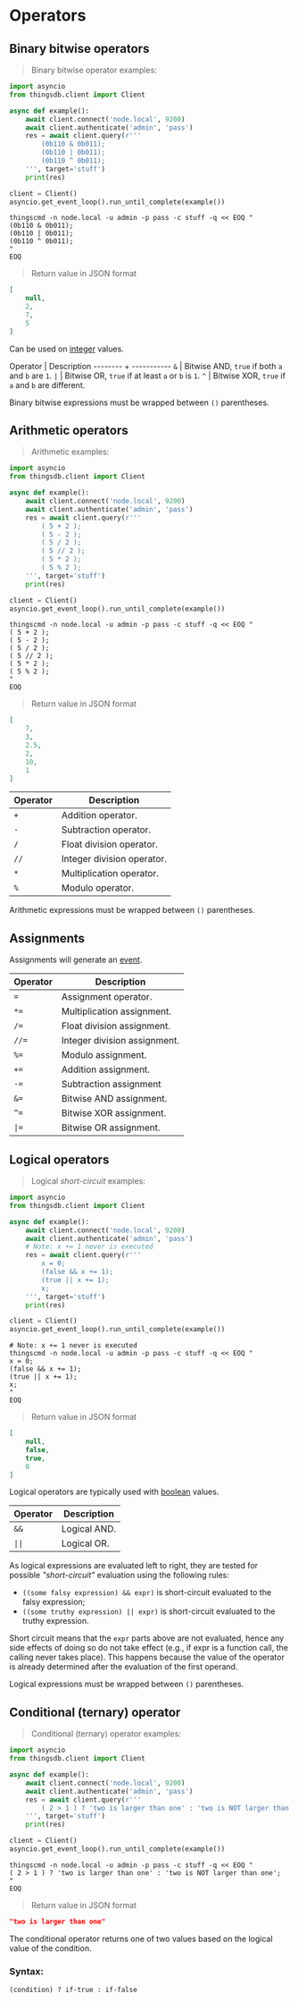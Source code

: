 # Operators

## Binary bitwise operators

> Binary bitwise operator examples:

```python
import asyncio
from thingsdb.client import Client

async def example():
    await client.connect('node.local', 9200)
    await client.authenticate('admin', 'pass')
    res = await client.query(r'''
        (0b110 & 0b011);
        (0b110 | 0b011);
        (0b110 ^ 0b011);
    ''', target='stuff')
    print(res)

client = Client()
asyncio.get_event_loop().run_until_complete(example())
```

```shell
thingscmd -n node.local -u admin -p pass -c stuff -q << EOQ "
(0b110 & 0b011);
(0b110 | 0b011);
(0b110 ^ 0b011);
"
EOQ
```

> Return value in JSON format

```json
[
    null,
    2,
    7,
    5
]
```

Can be used on [integer](#integer) values.

Operator | Description
-------- + -----------
`&` | Bitwise AND, `true` if both `a` and `b` are `1`.
<code>&#124;</code> | Bitwise OR, `true` if at least `a` or `b` is `1`.
`^` | Bitwise XOR, `true` if `a` and `b` are different.

<aside class="notice">
Binary bitwise expressions must be wrapped between <code>()</code> parentheses.
</aside>

## Arithmetic operators

> Arithmetic examples:

```python
import asyncio
from thingsdb.client import Client

async def example():
    await client.connect('node.local', 9200)
    await client.authenticate('admin', 'pass')
    res = await client.query(r'''
        ( 5 + 2 );
        ( 5 - 2 );
        ( 5 / 2 );
        ( 5 // 2 );
        ( 5 * 2 );
        ( 5 % 2 );
    ''', target='stuff')
    print(res)

client = Client()
asyncio.get_event_loop().run_until_complete(example())
```

```shell
thingscmd -n node.local -u admin -p pass -c stuff -q << EOQ "
( 5 + 2 );
( 5 - 2 );
( 5 / 2 );
( 5 // 2 );
( 5 * 2 );
( 5 % 2 );
"
EOQ
```

> Return value in JSON format

```json
[
    7,
    3,
    2.5,
    2,
    10,
    1
]
```

Operator | Description
-------- | -----------
`+` | Addition operator.
`-` | Subtraction operator.
`/` | Float division operator.
`//` | Integer division operator.
`*` | Multiplication operator.
`%` | Modulo operator.

<aside class="notice">
Arithmetic expressions must be wrapped between <code>()</code> parentheses.
</aside>


## Assignments

Assignments will generate an [event](#events).

Operator | Description
-------- | -----------
`=` | Assignment operator.
`*=` | Multiplication assignment.
`/=` | Float division assignment.
`//=` | Integer division assignment.
`%=` | Modulo assignment.
`+=` | Addition assignment.
`-=` | Subtraction assignment
`&=` | Bitwise AND assignment.
`^=` | Bitwise XOR assignment.
<code>&#124;=</code> | Bitwise OR assignment.

## Logical operators

> Logical *short-circuit* examples:

```python
import asyncio
from thingsdb.client import Client

async def example():
    await client.connect('node.local', 9200)
    await client.authenticate('admin', 'pass')
    # Note: x += 1 never is executed
    res = await client.query(r'''
        x = 0;
        (false && x += 1);
        (true || x += 1);
        x;
    ''', target='stuff')
    print(res)

client = Client()
asyncio.get_event_loop().run_until_complete(example())
```

```shell
# Note: x += 1 never is executed
thingscmd -n node.local -u admin -p pass -c stuff -q << EOQ "
x = 0;
(false && x += 1);
(true || x += 1);
x;
"
EOQ
```

> Return value in JSON format

```json
[
    null,
    false,
    true,
    0
]
```

Logical operators are typically used with [boolean](#boolean) values.

Operator | Description
-------- | -----------
`&&` | Logical AND.
<code>&#124;&#124;</code> | Logical OR.

As logical expressions are evaluated left to right, they are tested for possible *"short-circuit"* evaluation using the following rules:

- `((some falsy expression) && expr)` is short-circuit evaluated to the falsy expression;
- `((some truthy expression) || expr)` is short-circuit evaluated to the truthy expression.

Short circuit means that the `expr` parts above are not evaluated, hence any side effects of doing so do not take effect
(e.g., if expr is a function call, the calling never takes place).
This happens because the value of the operator is already determined after the evaluation of the first operand.

<aside class="notice">
Logical expressions must be wrapped between <code>()</code> parentheses.
</aside>

## Conditional (ternary) operator

> Conditional (ternary) operator examples:

```python
import asyncio
from thingsdb.client import Client

async def example():
    await client.connect('node.local', 9200)
    await client.authenticate('admin', 'pass')
    res = await client.query(r'''
        ( 2 > 1 ) ? 'two is larger than one' : 'two is NOT larger than one';
    ''', target='stuff')
    print(res)

client = Client()
asyncio.get_event_loop().run_until_complete(example())
```

```shell
thingscmd -n node.local -u admin -p pass -c stuff -q << EOQ "
( 2 > 1 ) ? 'two is larger than one' : 'two is NOT larger than one';
"
EOQ
```

> Return value in JSON format

```json
"two is larger than one"
```

The conditional operator returns one of two values based on the logical value of the condition.

### Syntax:
`(condition) ? if-true : if-false`
